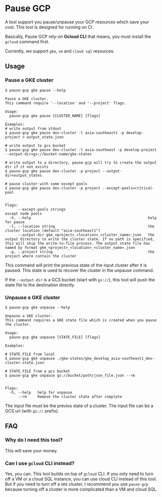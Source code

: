 # Pause GCP

A tool support you pause/unpause your GCP resources which save your cost. This tool is designed for running on CI.

Basically, Pause GCP rely-on **Gcloud CLI** that means, you must install the `gcloud` command first.

Currently, we support `gke`, `vm` and `cloud sql` resources.

## Usage

### Pause a GKE cluster
```console
$ pause-gcp gke pause --help

Pause a GKE cluster.
This command require '--location' and '--project' flags.

Usage:
  pause-gcp gke pause [CLUSTER_NAME] [flags]

Examples:
# write output from stdout
$ pause-gcp gke pause dev-cluster -l asia-southeast1 -p develop-project > output_state.json

# write output to gcs bucket
$ pause-gcp gke pause dev-cluster -l asia-southeast -p develop-project --output-dir=gs://bucket-name/gke-states

# write output to a directory, pause-gcp will try to create the output dir if it not exists
$ pause-gcp gke pause dev-cluster -p project --output-dir=output_states

# pause cluster with some except pools
$ pause-gcp gke pause dev-cluster -p project --except-pools=critical-pool


Flags:
      --except-pools strings                                      except node pools
  -h, --help                                                      help for pause
  -l, --location string                                           the cluster location (default "asia-southeast1")
      --output-dir gke_<project>_<location>_<cluster_name>.json   the output directory to write the cluster state. If no path is specified, this will skip the write-to-file process. The output state file has named by format gke_<project>_<location>_<cluster_name>.json
  -p, --project string                                            the project where contain the cluster
```

This command will print the previous state of the input cluster after it is paused. This state is used to recover the cluster in the unpause command.

If the `--output-dir` is a GCS bucket (start with `gs://`), this tool will push the state file to the destination directly.

### Unpause a GKE cluster

```console
$ pause-gcp gke unpause --help

Unpause a GKE cluster.
This command requires a GKE state file which is created when you pause the cluster.

Usage:
  pause-gcp gke unpause [STATE_FILE] [flags]

Examples:

# STATE_FILE from local
$ pause-gcp gke unpause ./gke-states/gke_develop_asia-southeast1_dev-cluster.state.json

# STATE_FILE from a gcs bucket
$ pause-gcp gke unpause gs://bucket/path/json_file.json --rm


Flags:
  -h, --help   help for unpause
      --rm     Remove the cluster state after complete
```
The input file must be the previos state of a cluster. The input file can be a GCS url (with `gs://` prefix).

## FAQ

### Why do I need this tool?
This will save your money.

### Can I use `gcloud` CLI instead?
Yes, you can. This tool builds on top of `gcloud` CLI. If you only need to turn off a VM or a cloud SQL instance,
you can use cloud CLI instead of this tool. But if you need to turn off a `GKE` cluster, I recommend you use `pause-gcp` because turning off a cluster is more complicated than a VM and cloud SQL.
